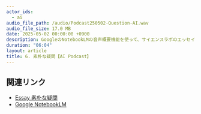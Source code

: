```yaml
---
actor_ids:
  - ai
audio_file_path: /audio/Podcast250502-Question-AI.wav
audio_file_size: 17.0 MB
date: 2025-05-02 00:00:00 +0900
description: GoogleのNotebookLMの音声概要機能を使って、サイエンスラボのエッセイ「素朴な疑問」のPodcastを生成しました。どうして大学の先生になったんだろう？どうしたらなれるんだろうという疑問に答えます。ぜひ聞いてみてください。　　
duration: "06:04"
layout: article
title: 6. 素朴な疑問【AI Podcast】
---
```


## 関連リンク

- [Essay 素朴な疑問](https://www.kitakyusciencegirl.org/2021/03/31/essay-%E7%B4%A0%E6%9C%B4%E3%81%AA%E7%96%91%E5%95%8F/)
- [Google NotebookLM](https://notebooklm.google/)
